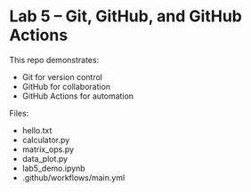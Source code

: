 # Lab 5 – Git, GitHub, and GitHub Actions

This repo demonstrates:
- Git for version control
- GitHub for collaboration
- GitHub Actions for automation

Files:
- hello.txt
- calculator.py
- matrix_ops.py
- data_plot.py
- lab5_demo.ipynb
- .github/workflows/main.yml
